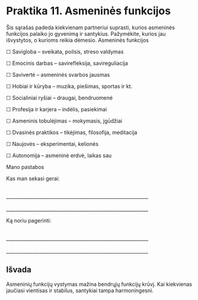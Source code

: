 <div style="page-break-before: always;"></div>

# Praktika 11. Asmeninės funkcijos

Šis sąrašas padeda kiekvienam partneriui suprasti, kurios asmeninės funkcijos palaiko jo gyvenimą ir santykius. Pažymėkite, kurios jau išvystytos, o kurioms reikia dėmesio.
Asmeninės funkcijos

☐ Savigloba – sveikata, poilsis, streso valdymas

☐ Emocinis darbas – savirefleksija, savireguliacija

☐ Savivertė – asmeninės svarbos jausmas

☐ Hobiai ir kūryba – muzika, piešimas, sportas ir kt.

☐ Socialiniai ryšiai – draugai, bendruomenė

☐ Profesija ir karjera – indėlis, pasiekimai

☐ Asmeninis tobulėjimas – mokymasis, įgūdžiai

☐ Dvasinės praktikos – tikėjimas, filosofija, meditacija

☐ Naujovės – eksperimentai, kelionės

☐ Autonomija – asmeninė erdvė, laikas sau

Mano pastabos

Kas man sekasi gerai:

<br/>
____________________________________________________________
<br/><br/>
____________________________________________________________

Ką noriu pagerinti:

<br/>
____________________________________________________________
<br/><br/>
____________________________________________________________

## Išvada

Asmeninių funkcijų vystymas mažina bendrųjų funkcijų krūvį. Kai kiekvienas jaučiasi vientisas ir stabilus, santykiai tampa harmoningesni.
